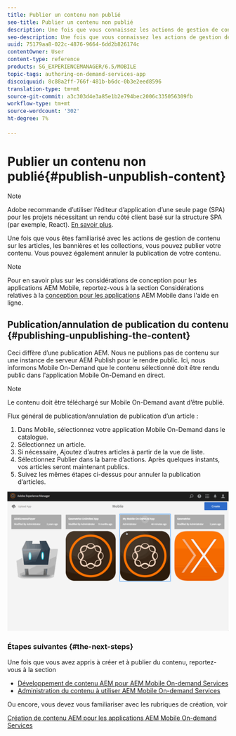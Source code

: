 ```yaml
---
title: Publier un contenu non publié
seo-title: Publier un contenu non publié
description: Une fois que vous connaissez les actions de gestion de contenu sur les articles, bannières et collections, suivez cette page pour savoir comment publier votre contenu. Vous pouvez également annuler la publication de votre contenu.
seo-description: Une fois que vous connaissez les actions de gestion de contenu sur les articles, bannières et collections, suivez cette page pour savoir comment publier votre contenu. Vous pouvez également annuler la publication de votre contenu.
uuid: 75179aa8-022c-4876-9664-6dd2b826174c
contentOwner: User
content-type: reference
products: SG_EXPERIENCEMANAGER/6.5/MOBILE
topic-tags: authoring-on-demand-services-app
discoiquuid: 8c88a2ff-766f-481b-b6dc-0b3e2eed8596
translation-type: tm+mt
source-git-commit: a3c303d4e3a85e1b2e794bec2006c335056309fb
workflow-type: tm+mt
source-wordcount: '302'
ht-degree: 7%

---
```



# Publier un contenu non publié{#publish-unpublish-content}

>[!NOTE]
>
>Adobe recommande d’utiliser l’éditeur d’application d’une seule page (SPA) pour les projets nécessitant un rendu côté client basé sur la structure SPA (par exemple, React). [En savoir plus](/help/sites-developing/spa-overview.md).

Une fois que vous êtes familiarisé avec les actions de gestion de contenu sur les articles, les bannières et les collections, vous pouvez publier votre contenu. Vous pouvez également annuler la publication de votre contenu.

>[!NOTE]
>
>Pour en savoir plus sur les considérations de conception pour les applications AEM Mobile, reportez-vous à la section Considérations relatives à la [conception pour les applications](https://helpx.adobe.com/digital-publishing-solution/help/design-app.html) AEM Mobile dans l&#39;aide en ligne.

## Publication/annulation de publication du contenu {#publishing-unpublishing-the-content}

Ceci diffère d’une publication AEM. Nous ne publions pas de contenu sur une instance de serveur AEM Publish pour le rendre public. Ici, nous informons Mobile On-Demand que le contenu sélectionné doit être rendu public dans l&#39;application Mobile On-Demand en direct.

>[!NOTE]
>
>Le contenu doit être téléchargé sur Mobile On-Demand avant d’être publié.

Flux général de publication/annulation de publication d’un article :

1. Dans Mobile, sélectionnez votre application Mobile On-Demand dans le catalogue.
1. Sélectionnez un article.
1. Si nécessaire, Ajoutez d’autres articles à partir de la vue de liste.
1. Sélectionnez Publier dans la barre d’actions. Après quelques instants, vos articles seront maintenant publics.
1. Suivez les mêmes étapes ci-dessus pour annuler la publication d’articles.

<!-- FAIL >>[!NOTE]
>
>Generally, you should preflight before publishing. See [Previewing with Preflight](/content/docs/en/aem/6-3/administer/mobile-apps/aem-mobile/previewing-with-preflight-on-demand-services.md) for more details.-->

![chlimage_1-9](assets/chlimage_1-9.gif)

### Étapes suivantes {#the-next-steps}

Une fois que vous avez appris à créer et à publier du contenu, reportez-vous à la section

* [Développement de contenu AEM pour AEM Mobile On-demand Services](/help/mobile/aem-mobile-on-demand.md)
* [Administration du contenu à utiliser AEM Mobile On-demand Services](/help/mobile/aem-mobile.md)

Ou encore, vous devez vous familiariser avec les rubriques de création, voir

[Création de contenu AEM pour les applications AEM Mobile On-demand Services](/help/mobile/mobile-apps-ondemand.md)
